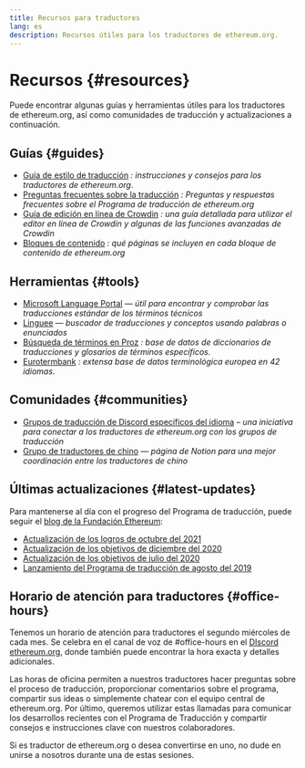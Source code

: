 ```yaml
---
title: Recursos para traductores
lang: es
description: Recursos útiles para los traductores de ethereum.org.
---
```


# Recursos {#resources}

Puede encontrar algunas guías y herramientas útiles para los traductores de ethereum.org, así como comunidades de traducción y actualizaciones a continuación.

## Guías {#guides}

- [Guía de estilo de traducción](/contributing/translation-program/translators-guide/) _: instrucciones y consejos para los traductores de ethereum.org_.
- [Preguntas frecuentes sobre la traducción](/contributing/translation-program/faq/) _: Preguntas y respuestas frecuentes sobre el Programa de traducción de ethereum.org_
- [Guía de edición en línea de Crowdin](https://support.crowdin.com/online-editor/) _: una guía detallada para utilizar el editor en línea de Crowdin y algunas de las funciones avanzadas de Crowdin_
- [Bloques de contenido](/contributing/translation-program/content-buckets/) _: qué páginas se incluyen en cada bloque de contenido de ethereum.org_

## Herramientas {#tools}

- [Microsoft Language Portal](https://www.microsoft.com/en-us/language) _— útil para encontrar y comprobar las traducciones estándar de los términos técnicos_
- [Linguee](https://www.linguee.com/) _— buscador de traducciones y conceptos usando palabras o enunciados_
- [Búsqueda de términos en Proz](https://www.proz.com/search/) _: base de datos de diccionarios de traducciones y glosarios de términos específicos._
- [Eurotermbank](https://www.eurotermbank.com/) _: extensa base de datos terminológica europea en 42 idiomas_.

## Comunidades {#communities}

- [Grupos de traducción de Discord específicos del idioma](/discord/) _– una iniciativa para conectar a los traductores de ethereum.org con los grupos de traducción_
- [Grupo de traductores de chino](https://www.notion.so/Ethereum-org-05375fe0a94c4214acaf90f42ba40171) _— página de Notion para una mejor coordinación entre los traductores de chino_

## Últimas actualizaciones {#latest-updates}

Para mantenerse al día con el progreso del Programa de traducción, puede seguir el [blog de la Fundación Ethereum](https://blog.ethereum.org/):

- [Actualización de los logros de octubre del 2021](https://blog.ethereum.org/2021/10/04/translation-program-update/)
- [Actualización de los objetivos de diciembre del 2020](https://blog.ethereum.org/2020/12/21/translation-program-milestones-updates-20/)
- [Actualización de los objetivos de julio del 2020](https://blog.ethereum.org/2020/07/29/ethdotorg-translation-milestone/)
- [Lanzamiento del Programa de traducción de agosto del 2019](https://blog.ethereum.org/2019/08/20/translating-ethereum-for-our-global-community/)

## Horario de atención para traductores {#office-hours}

Tenemos un horario de atención para traductores el segundo miércoles de cada mes. Se celebra en el canal de voz de #office-hours en el [ DIscord ethereum.org](/discord/), donde también puede encontrar la hora exacta y detalles adicionales.

Las horas de oficina permiten a nuestros traductores hacer preguntas sobre el proceso de traducción, proporcionar comentarios sobre el programa, compartir sus ideas o simplemente chatear con el equipo central de ethereum.org. Por último, queremos utilizar estas llamadas para comunicar los desarrollos recientes con el Programa de Traducción y compartir consejos e instrucciones clave con nuestros colaboradores.

Si es traductor de ethereum.org o desea convertirse en uno, no dude en unirse a nosotros durante una de estas sesiones.
